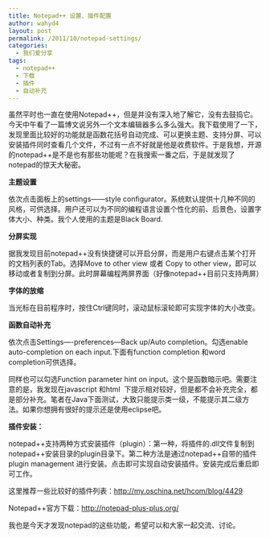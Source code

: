 ```yaml
---
title: Notepad++ 设置、插件配置
author: wahyd4
layout: post
permalink: /2011/10/notepad-settings/
categories:
  - 我们爱分享
tags:
  - notepad++
  - 下载
  - 插件
  - 自动补充
---
```

<p style="text-align: center;">
  <p>
    虽然平时也一直在使用Notepad++，但是并没有深入地了解它，没有去鼓捣它。今天中午看了一篇博文说另外一个文本编辑器多么多么强大。我下载使用了一下，发现里面比较好的功能就是函数花括号自动完成、可以更换主题、支持分屏、可以安装插件同时查看几个文件，不过有一点不好就是他是收费软件。于是我想，开源的notepad++是不是也有那些功能呢？在我搜索一番之后，于是就发现了notepad的惊天大秘密。
  </p>
  
  <p>
    <strong>主题设置</strong>
  </p>
  
  <p>
    依次点击面板上的settings——style configurator。系统默认提供十几种不同的风格，可供选择。用户还可以为不同的编程语言设置个性化的前、后景色，设置字体大小、种类。我个人使用的主题是Black Board.
  </p>
  
  <p>
    <strong>分屏实现</strong>
  </p>
  
  <p>
    据我发现目前notepad++没有快捷键可以开启分屏，而是用户右键点击某个打开的文档列表的Tab。选择Move to other view 或者 Copy to other view，即可以移动或者复制到分屏。此时屏幕编程两屏界面（好像notepad++目前只支持两屏）
  </p>
  
  <p>
    <strong>字体的放缩</strong>
  </p>
  
  <p>
    当光标在目前程序时，按住Ctrl键同时，滚动鼠标滚轮即可实现字体的大小改变。
  </p>
  
  <p>
    <strong>函数自动补充</strong>
  </p>
  
  <p>
    依次点击Settings—-preferences—Back up/Auto completion。勾选enable auto-completion on each input.下面有function completion 和word completion可供选择。
  </p>
  
  <p>
    同样也可以勾选Function parameter hint on input。这个是函数暗示吧。需要注意的是，我发现在javascript 和html  下提示相对较好，但是都不会补充完全，都是部分补充。笔者在Java下面测试，大致只能提示类一级，不能提示其二级方法。如果你想拥有很好的提示还是使用eclipse吧。
  </p>
  
  <p>
    <strong>插件安装：</strong>
  </p>
  
  <p>
    notepad++支持两种方式安装插件（plugin）：第一种，将插件的.dll文件复制到notepad++安装目录的plugin目录下。第二种方法是通过notepad++自带的插件plugin management 进行安装。点击即可实现自动安装插件。安装完成后重启即可工作。
  </p>
  
  <p>
    这里推荐一些比较好的插件列表：<a href="http://my.oschina.net/hcom/blog/4429">http://my.oschina.net/hcom/blog/4429</a>
  </p>
  
  <p>
    Notepad++官方下载：<a href="http://notepad-plus-plus.org/">http://notepad-plus-plus.org/</a>
  </p>
  
  <p>
    我也是今天才发现notepad的这些功能，希望可以和大家一起交流、讨论。
  </p>